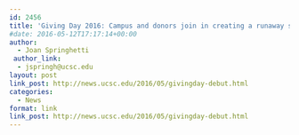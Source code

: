 ```yaml
---
id: 2456
title: 'Giving Day 2016: Campus and donors join in creating a runaway success'
#date: 2016-05-12T17:17:14+00:00
author:
  - Joan Springhetti
 author_link:
  - jspringh@ucsc.edu
layout: post
link_post: http://news.ucsc.edu/2016/05/givingday-debut.html
categories:
  - News
format: link
link_post: http://news.ucsc.edu/2016/05/givingday-debut.html
---
```

